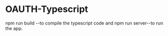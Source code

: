 # OAUTH-Typescript
npm run build --to compile the typescript code and 
npm run server--to run the app.
